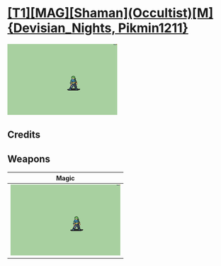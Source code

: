 # [\[T1\]\[MAG\]\[Shaman\]\(Occultist\)\[M\]{Devisian_Nights, Pikmin1211}](./%5BT1%5D%5BMAG%5D%5BShaman%5D(Occultist)%5BM%5D%7BDevisian_Nights,%20Pikmin1211%7D)

<img src="./6.%20Magic/Magic_000.png" alt="[T1][MAG][Shaman](Occultist)[M]{Devisian_Nights, Pikmin1211} standing" />

## Credits



## Weapons


|Magic |
|  :---: |
| <img alt="Magic animation" src="./6.%20Magic/Magic.gif" /> |
